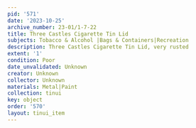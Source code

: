 ```yaml
---
pid: '571'
date: '2023-10-25'
archive_number: 23-01/1-7-22
title: Three Castles Cigarette Tin Lid
subjects: Tobacco & Alcohol |Bags & Containers|Recreation
description: Three Castles Cigarette Tin Lid, very rusted
extent: '1'
condition: Poor
date_unvalidated: Unknown
creator: Unknown
collector: Unknown
materials: Metal|Paint
collection: tinui
key: object
order: '570'
layout: tinui_item
---
```

